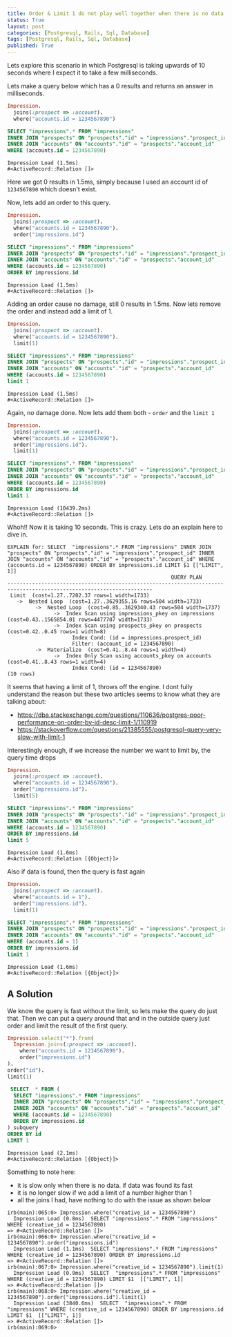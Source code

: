 ```yaml
---
title: Order & Limit 1 do not play well together when there is no data
status: True
layout: post
categories: [Postgresql, Rails, Sql, Database]
tags: [Postgresql, Rails, Sql, Database]
published: True
---
```


Lets explore this scenario in which Postgresql is taking upwards of 10 seconds where I expect it to take a few milliseconds.

Lets make a query below which has a 0 results and returns an answer in milliseconds.

```ruby
Impression.
  joins(:prospect => :account).
  where("accounts.id = 1234567890")
``` 

```sql
SELECT "impressions".* FROM "impressions" 
INNER JOIN "prospects" ON "prospects"."id" = "impressions"."prospect_id" 
INNER JOIN "accounts" ON "accounts"."id" = "prospects"."account_id" 
WHERE (accounts.id = 1234567890)
```

```
Impression Load (1.5ms)
#<ActiveRecord::Relation []>
```

Here we got 0 results in 1.5ms, simply because I used an account id of `1234567890` which doesn't exist.

Now, lets add an order to this query.

```ruby
Impression.
  joins(:prospect => :account).
  where("accounts.id = 1234567890").
  order("impressions.id")
``` 

```sql
SELECT "impressions".* FROM "impressions" 
INNER JOIN "prospects" ON "prospects"."id" = "impressions"."prospect_id" 
INNER JOIN "accounts" ON "accounts"."id" = "prospects"."account_id" 
WHERE (accounts.id = 1234567890)
ORDER BY impressions.id
```

```
Impression Load (1.5ms)
#<ActiveRecord::Relation []>
```

Adding an order cause no damage, still 0 results in 1.5ms. Now lets remove the order and instead add a limit of 1.

```ruby
Impression.
  joins(:prospect => :account).
  where("accounts.id = 1234567890").
  limit(1)
``` 

```sql
SELECT "impressions".* FROM "impressions" 
INNER JOIN "prospects" ON "prospects"."id" = "impressions"."prospect_id" 
INNER JOIN "accounts" ON "accounts"."id" = "prospects"."account_id" 
WHERE (accounts.id = 1234567890)
limit 1
```

```
Impression Load (1.5ms)
#<ActiveRecord::Relation []>
```

Again, no damage done. Now lets add them both - `order` and the `limit 1`

```ruby
Impression.
  joins(:prospect => :account).
  where("accounts.id = 1234567890").
  order("impressions.id").
  limit(1)
``` 

```sql
SELECT "impressions".* FROM "impressions" 
INNER JOIN "prospects" ON "prospects"."id" = "impressions"."prospect_id" 
INNER JOIN "accounts" ON "accounts"."id" = "prospects"."account_id" 
WHERE (accounts.id = 1234567890)
ORDER BY impressions.id
limit 1
```

```
Impression Load (10439.2ms)
#<ActiveRecord::Relation []>
```

Whoh!! Now it is taking 10 seconds. This is crazy. Lets do an explain here to dive in.

```
EXPLAIN for: SELECT  "impressions".* FROM "impressions" INNER JOIN "prospects" ON "prospects"."id" = "impressions"."prospect_id" INNER JOIN "accounts" ON "accounts"."id" = "prospects"."account_id" WHERE (accounts.id = 1234567890) ORDER BY impressions.id LIMIT $1 [["LIMIT", 1]]
                                                     QUERY PLAN
---------------------------------------------------------------------------------------------------------------------
 Limit  (cost=1.27..7202.37 rows=1 width=1733)
   ->  Nested Loop  (cost=1.27..3629355.16 rows=504 width=1733)
         ->  Nested Loop  (cost=0.85..3629340.43 rows=504 width=1737)
               ->  Index Scan using impressions_pkey on impressions  (cost=0.43..1565854.01 rows=4477707 width=1733)
               ->  Index Scan using prospects_pkey on prospects  (cost=0.42..0.45 rows=1 width=8)
                     Index Cond: (id = impressions.prospect_id)
                     Filter: (account_id = 1234567890)
         ->  Materialize  (cost=0.41..8.44 rows=1 width=4)
               ->  Index Only Scan using accounts_pkey on accounts  (cost=0.41..8.43 rows=1 width=4)
                     Index Cond: (id = 1234567890)
(10 rows)
```

It seems that having a limit of 1, throws off the engine. I dont fully understand the reason but these two articles seems to know what they are talking about:
- https://dba.stackexchange.com/questions/110636/postgres-poor-performance-on-order-by-id-desc-limit-1/110919
- https://stackoverflow.com/questions/21385555/postgresql-query-very-slow-with-limit-1

Interestingly enough, if we increase the number we want to limit by, the query time drops

```ruby
Impression.
  joins(:prospect => :account).
  where("accounts.id = 1234567890").
  order("impressions.id").
  limit(5)
``` 

```sql
SELECT "impressions".* FROM "impressions" 
INNER JOIN "prospects" ON "prospects"."id" = "impressions"."prospect_id" 
INNER JOIN "accounts" ON "accounts"."id" = "prospects"."account_id" 
WHERE (accounts.id = 1234567890)
ORDER BY impressions.id
limit 5
```

```
Impression Load (1.6ms)
#<ActiveRecord::Relation [{Object}]>
```

Also if data is found, then the query is fast again

```ruby
Impression.
  joins(:prospect => :account).
  where("accounts.id = 1").
  order("impressions.id").
  limit(1)
``` 

```sql
SELECT "impressions".* FROM "impressions" 
INNER JOIN "prospects" ON "prospects"."id" = "impressions"."prospect_id" 
INNER JOIN "accounts" ON "accounts"."id" = "prospects"."account_id" 
WHERE (accounts.id = 1)
ORDER BY impressions.id
limit 1
```

```
Impression Load (1.6ms)
#<ActiveRecord::Relation [{Object}]>
```

## A Solution

We know the query is fast without the limit, so lets make the query do just that. Then we can put a query around that and in the outside query just order and limit the result of the first query.

```ruby
Impression.select("*").from(
  Impression.joins(:prospect => :account).
    where("accounts.id = 1234567890").
    order("impressions.id")
).
order("id").
limit(1)
```

```sql
 SELECT  * FROM (
  SELECT "impressions".* FROM "impressions" 
  INNER JOIN "prospects" ON "prospects"."id" = "impressions"."prospect_id" 
  INNER JOIN "accounts" ON "accounts"."id" = "prospects"."account_id" 
  WHERE (accounts.id = 1234567890) 
  ORDER BY impressions.id
) subquery 
ORDER BY id 
LIMIT 1
```

```
Impression Load (2.1ms)
#<ActiveRecord::Relation [{Object}]>
```

Something to note here:
- it is slow only when there is no data. if data was found its fast
- it is no longer slow if we add a limit of a number higher than 1
- all the joins I had, have nothing to do with the issue as shown below

```
irb(main):065:0> Impression.where("creative_id = 1234567890")
  Impression Load (0.8ms)  SELECT "impressions".* FROM "impressions" WHERE (creative_id = 1234567890)
=> #<ActiveRecord::Relation []>
irb(main):066:0> Impression.where("creative_id = 1234567890").order("impressions.id")
  Impression Load (1.1ms)  SELECT "impressions".* FROM "impressions" WHERE (creative_id = 1234567890) ORDER BY impressions.id
=> #<ActiveRecord::Relation []>
irb(main):067:0> Impression.where("creative_id = 1234567890").limit(1)
  Impression Load (0.9ms)  SELECT  "impressions".* FROM "impressions" WHERE (creative_id = 1234567890) LIMIT $1  [["LIMIT", 1]]
=> #<ActiveRecord::Relation []>
irb(main):068:0> Impression.where("creative_id = 1234567890").order("impressions.id").limit(1)
  Impression Load (3840.6ms)  SELECT  "impressions".* FROM "impressions" WHERE (creative_id = 1234567890) ORDER BY impressions.id LIMIT $1  [["LIMIT", 1]]
=> #<ActiveRecord::Relation []>
irb(main):069:0>
```